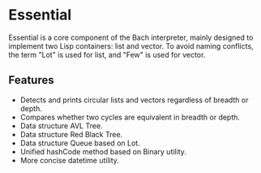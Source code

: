 # Essential

Essential is a core component of the Bach interpreter, mainly designed to
implement two Lisp containers: list and vector. To avoid naming conflicts, the
term "Lot" is used for list, and "Few" is used for vector.

## Features

* Detects and prints circular lists and vectors regardless of breadth or depth.
* Compares whether two cycles are equivalent in breadth or depth.
* Data structure AVL Tree.
* Data structure Red Black Tree.
* Data structure Queue based on Lot.
* Unified hashCode method based on Binary utility.
* More concise datetime utility.